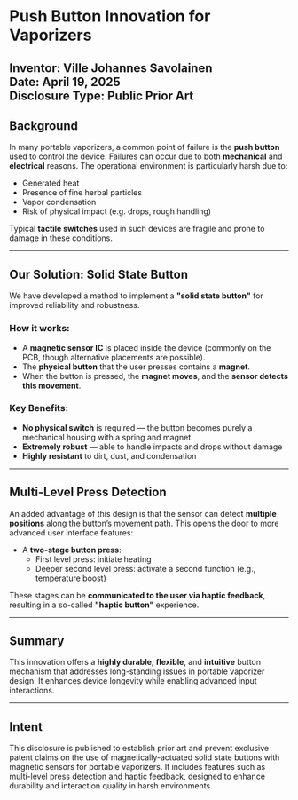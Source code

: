 # Push Button Innovation for Vaporizers

**Inventor**: Ville Johannes Savolainen  
**Date**: April 19, 2025  
**Disclosure Type:** Public Prior Art
---

## Background

In many portable vaporizers, a common point of failure is the **push button** used to control the device. Failures can occur due to both **mechanical** and **electrical** reasons. The operational environment is particularly harsh due to:

- Generated heat  
- Presence of fine herbal particles  
- Vapor condensation  
- Risk of physical impact (e.g. drops, rough handling)

Typical **tactile switches** used in such devices are fragile and prone to damage in these conditions.

---

## Our Solution: Solid State Button

We have developed a method to implement a **"solid state button"** for improved reliability and robustness.

### How it works:

- A **magnetic sensor IC** is placed inside the device (commonly on the PCB, though alternative placements are possible).
- The **physical button** that the user presses contains a **magnet**.
- When the button is pressed, the **magnet moves**, and the **sensor detects this movement**.

### Key Benefits:

- **No physical switch** is required — the button becomes purely a mechanical housing with a spring and magnet.
- **Extremely robust** — able to handle impacts and drops without damage
- **Highly resistant** to dirt, dust, and condensation

---

## Multi-Level Press Detection

An added advantage of this design is that the sensor can detect **multiple positions** along the button’s movement path. This opens the door to more advanced user interface features:

- A **two-stage button press**:
  - First level press: initiate heating
  - Deeper second level press: activate a second function (e.g., temperature boost)

These stages can be **communicated to the user via haptic feedback**, resulting in a so-called **"haptic button"** experience.

---

## Summary

This innovation offers a **highly durable**, **flexible**, and **intuitive** button mechanism that addresses long-standing issues in portable vaporizer design. It enhances device longevity while enabling advanced input interactions.

---

## Intent

This disclosure is published to establish prior art and prevent exclusive patent claims on the use of magnetically-actuated solid state buttons with magnetic sensors for portable vaporizers. It includes features such as multi-level press detection and haptic feedback, designed to enhance durability and interaction quality in harsh environments.

